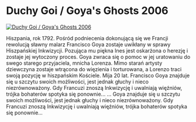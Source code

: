Duchy Goi / Goya's Ghosts 2006 
=============
[![Duchy Goi / Goya's Ghosts 2006 ](http://vidos.pl/images/player.gif)](http://vidos.pl/duchy-goi-goya-s-ghosts-2006)

 Hiszpania, rok 1792. Pośród podniecenia dokonującą się we Francji rewolucją sławny malarz Francisco Goya zostaje uwikłany w sprawy Hiszpańskiej Inkwizycji. Pozująca mu piękna Ines jest oskarżona o herezję i zostaje jej wytoczony proces. Goya zwraca się o pomoc w jej uratowaniu do swego starego przyjaciela, mnicha Lorenza. Mimo starań artysty dziewczyna zostaje wtrącona do więzienia i torturowana, a Lorenzo traci swoją pozycję w hiszpańskim Kościele. Mija 20 lat. Francisco Goya znajduje się u szczytu swoich możliwości, jest jednak głuchy i nieco niezrównoważony. Gdy Francuzi znoszą Inkwizycję i uwalniają więźniów, trójka bohaterów spotyka się ponownie...  ... Goya znajduje się u szczytu swoich możliwości, jest jednak głuchy i nieco niezrównoważony. Gdy Francuzi znoszą Inkwizycję i uwalniają więźniów, trójka bohaterów spotyka się ponownie...
